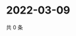 # 2022-03-09

共 0 条

<!-- BEGIN WEIBO -->
<!-- 最后更新时间 Wed Mar 09 2022 21:15:46 GMT+0800 (China Standard Time) -->

<!-- END WEIBO -->
